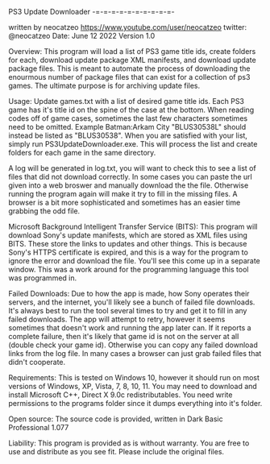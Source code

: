 PS3 Update Downloader
-=-=-=-=-=-=-=-=-=-=-

written by neocatzeo
https://www.youtube.com/user/neocatzeo
twitter: @neocatzeo
Date: June 12 2022
Version 1.0


Overview:
This program will load a list of PS3 game title ids, create folders for each, download update package XML manifests, and download update package files.  This is meant to automate the process of downloading the enourmous number of package files that can exist for a collection of ps3 games.  The ultimate purpose is for archiving update files.


Usage:
Update games.txt with a list of desired game title ids.  Each PS3 game has it's title id on the spine of the case at the bottom.  When reading codes off of game cases, sometimes the last few characters sometimes need to be omitted.  Example Batman:Arkam City "BLUS30538L" should instead be listed as "BLUS30538".  When you are satisfied with your list, simply run PS3UpdateDownloader.exe.  This will process the list and create folders for each game in the same directory.


A log will be generated in log.txt, you will want to check this to see a list of files that did not download correctly.  In some cases you can paste the url given into a web broswer and manually download the the file.  Otherwise running the program again will make it try to fill in the missing files.  A browser is a bit more sophisticated and sometimes has an easier time grabbing the odd file.


Microsoft Background Intelligent Transfer Service (BITS):
This program will download Sony's update manifests, which are stored as XML files using BITS.  These store the links to updates and other things.  This is because Sony's HTTPS certificate is expired, and this is a way for the program to ignore the error and download the file.  You'll see this come up in a separate window.  This was a work around for the programming language this tool was programmed in.


Failed Downloads:
Due to how the app is made, how Sony operates their servers, and the internet, you'll likely see a bunch of failed file downloads.  It's always best to run the tool several times to try and get it to fill in any failed downloads.  The app will attempt to retry, however it seems sometimes that doesn't work and running the app later can.  If it reports a complete failure, then it's likely that game id is not on the server at all (double check your game id).  Otherwise you can copy any failed download links from the log file.  In many cases a browser can just grab failed files that didn't cooperate.


Requirements:
This is tested on Windows 10, however it should run on most versions of Windows, XP, Vista, 7, 8, 10, 11.
You may need to download and install Microsoft C++, Direct X 9.0c redistributables.
You need write permissions to the programs folder since it dumps everything into it's folder.


Open source:
The source code is provided, written in Dark Basic Professional 1.077


Liability:
This program is provided as is without warranty.  You are free to use and distribute as you see fit.  Please include the original files.
